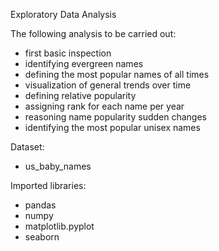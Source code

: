Exploratory Data Analysis

The following analysis to be carried out:
 - first basic inspection
 - identifying evergreen names
 - defining the most popular names of all times
 - visualization of general trends over time
 - defining relative popularity 
 - assigning rank for each name per year 
 - reasoning name popularity sudden changes
 - identifying the most popular unisex names


Dataset:
- us_baby_names

Imported libraries:
- pandas
- numpy
- matplotlib.pyplot
- seaborn
